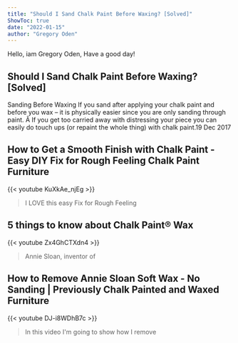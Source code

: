 ```yaml
---
title: "Should I Sand Chalk Paint Before Waxing? [Solved]"
ShowToc: true 
date: "2022-01-15"
author: "Gregory Oden" 
---
```


Hello, iam Gregory Oden, Have a good day!
## Should I Sand Chalk Paint Before Waxing? [Solved]
Sanding Before Waxing If you sand after applying your chalk paint and before you wax – it is physically easier since you are only sanding through paint. Â If you get too carried away with distressing your piece you can easily do touch ups (or repaint the whole thing) with chalk paint.19 Dec 2017

## How to Get a Smooth Finish with Chalk Paint - Easy DIY Fix for Rough Feeling Chalk Paint Furniture
{{< youtube KuXkAe_njEg >}}
>I LOVE this easy Fix for Rough Feeling 

## 5 things to know about Chalk Paint® Wax
{{< youtube Zx4GhCTXdn4 >}}
>Annie Sloan, inventor of 

## How to Remove Annie Sloan Soft Wax - No Sanding | Previously Chalk Painted and Waxed Furniture
{{< youtube DJ-i8WDhB7c >}}
>In this video I'm going to show how I remove 

